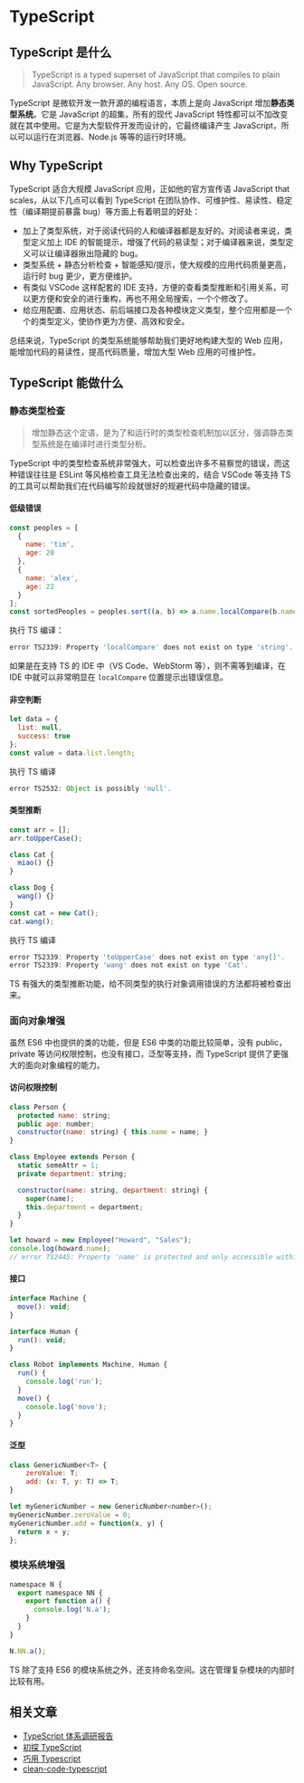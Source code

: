 # TypeScript

## TypeScript 是什么

> TypeScript is a typed superset of JavaScript that compiles to plain JavaScript. Any browser. Any host. Any OS. Open source.

TypeScript 是微软开发一款开源的编程语言，本质上是向 JavaScript 增加**静态类型系统**。它是 JavaScript 的超集，所有的现代 JavaScript 特性都可以不加改变就在其中使用。它是为大型软件开发而设计的，它最终编译产生 JavaScript，所以可以运行在浏览器、Node.js 等等的运行时环境。

## Why TypeScript

TypeScript 适合大规模 JavaScript 应用，正如他的官方宣传语 JavaScript that scales，从以下几点可以看到 TypeScript 在团队协作、可维护性、易读性、稳定性（编译期提前暴露 bug）等方面上有着明显的好处：

- 加上了类型系统，对于阅读代码的人和编译器都是友好的。对阅读者来说，类型定义加上 IDE 的智能提示，增强了代码的易读型；对于编译器来说，类型定义可以让编译器揪出隐藏的 bug。
- 类型系统 + 静态分析检查 + 智能感知/提示，使大规模的应用代码质量更高，运行时 bug 更少，更方便维护。
- 有类似 VSCode 这样配套的 IDE 支持，方便的查看类型推断和引用关系，可以更方便和安全的进行重构，再也不用全局搜索，一个个修改了。
- 给应用配置、应用状态、前后端接口及各种模块定义类型，整个应用都是一个个的类型定义，使协作更为方便、高效和安全。

总结来说，TypeScript 的类型系统能够帮助我们更好地构建大型的 Web 应用，能增加代码的易读性，提高代码质量，增加大型 Web 应用的可维护性。

## TypeScript 能做什么

### 静态类型检查

> 增加静态这个定语，是为了和运行时的类型检查机制加以区分，强调静态类型系统是在编译时进行类型分析。

TypeScript 中的类型检查系统非常强大，可以检查出许多不易察觉的错误，而这种错误往往是 ESLint 等风格检查工具无法检查出来的，结合 VSCode 等支持 TS 的工具可以帮助我们在代码编写阶段就很好的规避代码中隐藏的错误。

#### 低级错误

```js
const peoples = [
  {
    name: 'tim',
    age: 20
  },
  {
    name: 'alex',
    age: 22
  }
];
const sortedPeoples = peoples.sort((a, b) => a.name.localCompare(b.name));
```

执行 TS 编译：

```js
error TS2339: Property 'localCompare' does not exist on type 'string'.
```

如果是在支持 TS 的 IDE 中（VS Code、WebStorm 等），则不需等到编译，在 IDE 中就可以非常明显在 `localCompare` 位置提示出错误信息。

#### 非空判断

```js
let data = {
  list: null,
  success: true
};
const value = data.list.length;
```

执行 TS 编译

```js
error TS2532: Object is possibly 'null'.
```

#### 类型推断

```js
const arr = [];
arr.toUpperCase();

class Cat {
  miao() {}
}

class Dog {
  wang() {}
}
const cat = new Cat();
cat.wang();
```

执行 TS 编译

```js
error TS2339: Property 'toUpperCase' does not exist on type 'any[]'.
error TS2339: Property 'wang' does not exist on type 'Cat'.
```

TS 有强大的类型推断功能，给不同类型的执行对象调用错误的方法都将被检查出来。

### 面向对象增强

虽然 ES6 中也提供的类的功能，但是 ES6 中类的功能比较简单，没有 public，private 等访问权限控制，也没有接口，泛型等支持，而 TypeScript 提供了更强大的面向对象编程的能力。

#### 访问权限控制

```js
class Person {
  protected name: string;
  public age: number;
  constructor(name: string) { this.name = name; }
}

class Employee extends Person {
  static someAttr = 1;
  private department: string;

  constructor(name: string, department: string) {
    super(name);
    this.department = department;
  }
}

let howard = new Employee("Howard", "Sales");
console.log(howard.name);
// error TS2445: Property 'name' is protected and only accessible within class 'Person' and its subclasses.
```

#### 接口

```js
interface Machine {
  move(): void;
}

interface Human {
  run(): void;
}

class Robot implements Machine, Human {
  run() {
    console.log('run');
  }
  move() {
    console.log('move');
  }
}
```

#### 泛型

```js
class GenericNumber<T> {
    zeroValue: T;
    add: (x: T, y: T) => T;
}

let myGenericNumber = new GenericNumber<number>();
myGenericNumber.zeroValue = 0;
myGenericNumber.add = function(x, y) {
  return x + y;
};
```

### 模块系统增强

```js
namespace N {
  export namespace NN {
    export function a() {
      console.log('N.a');
    }
  }
}

N.NN.a();
```

TS 除了支持 ES6 的模块系统之外，还支持命名空间。这在管理复杂模块的内部时比较有用。

## 相关文章

- [TypeScript 体系调研报告](https://juejin.im/post/59c46bc86fb9a00a4636f939)
- [初探 TypeScript](https://juejin.im/post/5b3b9729f265da0f4b7a6e08)
- [巧用 Typescript](https://zhuanlan.zhihu.com/p/39620591)
- [clean-code-typescript](https://github.com/labs42io/clean-code-typescript)